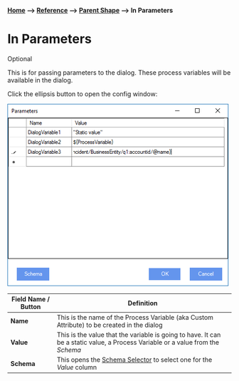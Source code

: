 __[Home](/) --> [Reference](/ref)  -->  [Parent Shape](javascript:history.back()) --> In Parameters__

# In Parameters

Optional

This is for passing parameters to the dialog. These process variables will be
available in the dialog.

Click the ellipsis button to open the config window:

![](../media/InParameters.png)

| **Field Name / Button** | **Definition**                                                                                                                  |
|-------------------------|---------------------------------------------------------------------------------------------------------------------------------|
| **Name**                | This is the name of the Process Variable (aka Custom Attribute) to be created in the dialog                                     |
| **Value**               | This is the value that the variable is going to have. It can be a static value, a Process Variable or a value from the *Schema* |
| **Schema**              | This opens the [Schema Selector](SchemaSelector.md) to select one for the *Value* column                                                                             |

